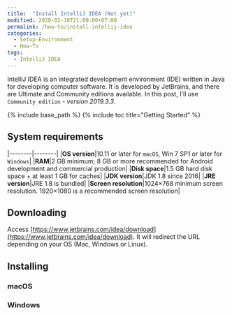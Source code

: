 ```yaml
---
title:  "Install IntelliJ IDEA (Not yet)"
modified: 2020-02-18T21:00:00+07:00
permalink: /how-to/install-intellij-idea
categories: 
  - Setup-Environment
  - How-To
tags:
  - IntelliJ IDEA
---
```


IntelliJ IDEA is an integrated development environment (IDE) written in Java for developing computer software. It is developed by JetBrains, and there are Ultimate and Community editions available. In this post, I'll use `Community edition` - *version 2019.3.3*.

{% include base_path %}
{% include toc title="Getting Started" %}

## System requirements

|--------|--------|
|**OS version**|10.11 or later for `macOS`, Win 7 SP1 or later for `Windows`|
|**RAM**|2 GB minimum; 8 GB or more recommended for Android development and commercial production|
|**Disk space**|1.5 GB hard disk space + at least 1 GB for caches|
|**JDK version**|JDK 1.8 since 2016|
|**JRE version**|JRE 1.8 is bundled|
|**Screen resolution**|1024×768 minimum screen resolution. 1920×1080 is a recommended screen resolution|

## Downloading
Access [https://www.jetbrains.com/idea/download](https://www.jetbrains.com/idea/download).
It will redirect the URL depending on your OS (Mac, Windows or Linux).

## Installing
### macOS
### Windows

<!-- <figure class="half">
	<a href="{{ site.baseurl }}/images/ngoanh2n.jpg"><img src="{{ site.baseurl }}/images/ngoanh2n.jpg"></a>
	<a href="{{ site.baseurl }}/images/ngoanh2n.jpg"><img src="{{ site.baseurl }}/images/ngoanh2n.jpg"></a>
	<figcaption>Two images.</figcaption>
</figure>

![My helpful screenshot]({{ site.baseurl }}/images/ngoanh2n.jpg) -->
